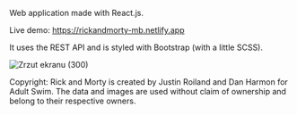 Web application made with React.js.

Live demo:
https://rickandmorty-mb.netlify.app

It uses the REST API and is styled with Bootstrap (with a little SCSS).

![Zrzut ekranu (300)](https://user-images.githubusercontent.com/54410894/148255763-d7f957e2-15a9-4df3-9dde-e6a34c4958ef.png)

Copyright:
Rick and Morty is created by Justin Roiland and Dan Harmon for Adult Swim. The data and images are used without claim of ownership and belong to their respective owners.
